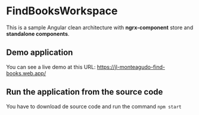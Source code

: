 # FindBooksWorkspace

This is a sample Angular clean architecture with **ngrx-component** store and **standalone components**.

## Demo application

You can see a live demo at this URL: https://jl-monteagudo-find-books.web.app/

## Run the application from the source code

You have to download de source code and run the command `npm start`
